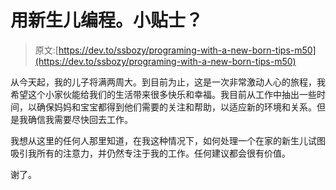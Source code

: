 # 用新生儿编程。小贴士？

> 原文:[https://dev.to/ssbozy/programing-with-a-new-born-tips-m50](https://dev.to/ssbozy/programing-with-a-new-born-tips-m50)

从今天起，我的儿子将满两周大。到目前为止，这是一次非常激动人心的旅程，我希望这个小家伙能给我们的生活带来很多快乐和幸福。我目前从工作中抽出一些时间，以确保妈妈和宝宝都得到他们需要的关注和帮助，以适应新的环境和关系。但是我确信我需要尽快回去工作。

我想从这里的任何人那里知道，在我这种情况下，如何处理一个在家的新生儿试图吸引我所有的注意力，并仍然专注于我的工作。任何建议都会很有价值。

谢了。